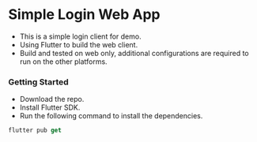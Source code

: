 # Simple Login Web App
- This is a simple login client for demo.
- Using Flutter to build the web client.
- Build and tested on web only, additional configurations are required to run on the other platforms.


### Getting Started
- Download the repo.
- Install Flutter SDK.
- Run the following command to install the dependencies.

```dart
flutter pub get
```
